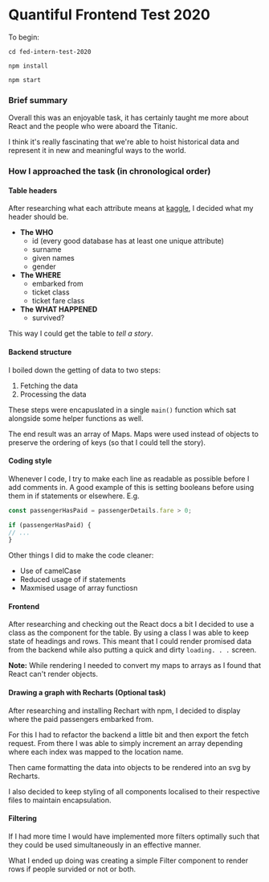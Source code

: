 # Quantiful Frontend Test 2020

To begin:

```
cd fed-intern-test-2020

npm install

npm start
```

### Brief summary

Overall this was an enjoyable task, it has certainly taught me more about React and the people who were aboard the Titanic.

I think it's really fascinating that we're able to hoist historical data and represent it in new and meaningful ways to the world.

### How I approached the task (in chronological order)

#### Table headers

After researching what each attribute means at [kaggle](https://www.kaggle.com/c/titanic/data), I decided what my header should be. 

- **The WHO**
	- id (every good database has at least one unique attribute)
	- surname
	- given names
	- gender
- **The WHERE**
	- embarked from
	- ticket class
	- ticket fare class
- **The WHAT HAPPENED**
	- survived?

This way I could get the table to *tell a story*.

#### Backend structure

I boiled down the getting of data to two steps:

1. Fetching the data
2. Processing the data

These steps were encapuslated in a single `main()` function which sat alongside some helper functions as well.

The end result was an array of Maps. Maps were used instead of objects to preserve the ordering of keys (so that I could tell the story).

#### Coding style

Whenever I code, I try to make each line as readable as possible before I add comments in. A good example of this is setting booleans before using them in if statements or elsewhere. E.g.

```js
const passengerHasPaid = passengerDetails.fare > 0;

if (passengerHasPaid) {
// ...
}
```

Other things I did to make the code cleaner:

- Use of camelCase
- Reduced usage of if statements
- Maxmised usage of array functiosn

#### Frontend

After researching and checking out the React docs a bit I decided to use a class as the component for the table. By using a class I was able to keep state of headings and rows. This meant that I could render promised data from the backend while also putting a quick and dirty `loading. . .` screen.

**Note:** While rendering I needed to convert my maps to arrays as I found that React can't render objects.

#### Drawing a graph with Recharts (Optional task)

After researching and installing Rechart with npm, I decided to display where the paid passengers embarked from.

For this I had to refactor the backend a little bit and then export the fetch request. From there I was able to simply increment an array depending where each index was mapped to the location name.

Then came formatting the data into objects to be rendered into an svg by Recharts.

I also decided to keep styling of all components localised to their respective files to maintain encapsulation.

#### Filtering

If I had more time I would have implemented more filters optimally such that they could be used simultaneously in an effective manner.

What I ended up doing was creating a simple Filter component to render rows if people survided or not or both.
